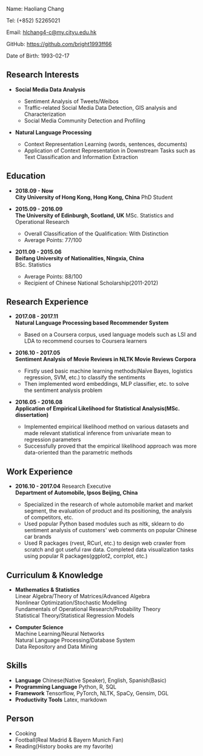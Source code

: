 Name: Haoliang Chang

Tel: (+852) 52265021

Email: <hlchang4-c@my.cityu.edu.hk>  

GitHub: <https://github.com/bright1993ff66>  

Date of Birth: 1993-02-17  

## Research Interests

+ **Social Media Data Analysis**  
  - Sentiment Analysis of Tweets/Weibos
  - Traffic-related Social Media Data Detection, GIS analysis and Characterization
  - Social Media Community Detection and Profiling
	
+ **Natural Language Processing**  
  - Context Representation Learning (words, sentences, documents)
  - Application of Context Representation in Downstream Tasks such as Text Classification and Information Extraction


## Education 

+ **2018.09 - Now**   
**City University of Hong Kong, Hong Kong, China** 
PhD Student

+ **2015.09 - 2016.09**  
**The University of Edinburgh, Scotland, UK**
MSc. Statistics and Operational Research 
	- Overall Classification of the Qualification: With Distinction	
	- Average Points: 77/100
+ **2011.09 - 2015.06**  
**Beifang University of Nationalities, Ningxia, China**  
	BSc. Statistics	 
	- Average Points: 88/100
	- Recipient of Chinese National Scholarship(2011-2012)

## Research Experience  

+ **2017.08 - 2017.11**  
**Natural Language Processing based Recommender System**
	- Based on a Coursera corpus, used language models such as LSI and LDA to recommend courses to Coursera learners  
	
+ **2016.10 - 2017.05**   
**Sentiment Analysis of Movie Reviews in NLTK Movie Reviews Corpora**
	- Firstly used basic machine learning methods(Naïve Bayes, logistics regression, SVM, etc.) to classify the sentiments 
	- Then implemented word embeddings, MLP classifier, etc. to solve the sentiment analysis problem

+ **2016.05 - 2016.08**   
**Application of Empirical Likelihood for Statistical Analysis(MSc. dissertation)**
	- Implemented empirical likelihood method on various datasets and made relevant statistical inference from univariate mean to regression parameters 
	- Successfully proved that the empirical likelihood approach was more data-oriented than the parametric methods 


## Work Experience  

+ **2016.10 - 2017.04** Research Executive  
**Department of Automobile, Ipsos Beijing, China**  

	- Specialized in the research of whole automobile market and market segment, the evaluation of product and its positioning, the analysis of competitors, etc.
	- Used popular Python based modules such as nltk, sklearn to do sentiment analysis of customers' web comments on popular Chinese car brands 
	- Used R packages (rvest, RCurl, etc.) to design web crawler from scratch and got useful raw data. Completed data visualization tasks using popular R packages(ggplot2, corrplot, etc.)


## Curriculum & Knowledge

+ **Mathematics & Statistics**  
Linear Algebra/Theory of Matrices/Advanced Algebra   
Nonlinear Optimization/Stochastic Modelling  
Fundamentals of Operational Research/Probability Theory  
Statistical Theory/Statistical Regression Models

+ **Computer Science**  
Machine Learning/Neural Networks   
Natural Language Processing/Database System   
Data Repository and Data Mining 

## Skills

+ **Language** Chinese(Native Speaker), English, Spanish(Basic)
+ **Programming Language** Python, R, SQL
+ **Framework** Tensorflow, PyTorch, NLTK, SpaCy, Gensim, DGL
+ **Productivity Tools** Latex, markdown

## Person

+ Cooking
+ Football(Real Madrid & Bayern Munich Fan)
+ Reading(History books are my favorite)
